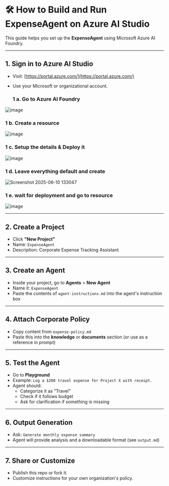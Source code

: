 # 🛠️ How to Build and Run ExpenseAgent on Azure AI Studio

This guide helps you set up the **ExpenseAgent** using Microsoft Azure AI Foundry.

---

## 1. Sign in to Azure AI Studio
- Visit: [https://portal.azure.com/](https://portal.azure.com/)
- Use your Microsoft or organizational account.

  ### 1 a. Go to Azure AI Foundry
![image](https://github.com/user-attachments/assets/73f4ca7b-7614-4736-9986-d6bf7a367a84)

### 1 b. Create a resource

![image](https://github.com/user-attachments/assets/2c59841e-4797-48d6-986d-0f1460bf7b12)

### 1 c. Setup the details & Deploy it

![image](https://github.com/user-attachments/assets/10e8d9a4-f828-4164-88f9-16851a241f5c)

### 1 d. Leave everything default and create

![Screenshot 2025-06-10 133047](https://github.com/user-attachments/assets/ab16a1cd-ab62-4ba9-8310-f6cacce0ffd4)

### 1 e. wait for deployment and go to resource 

![image](https://github.com/user-attachments/assets/230f5308-2145-4a22-9087-9d7230c40287)

---

## 2. Create a Project
- Click **"New Project"**
- Name: `ExpenseAgent`
- Description: Corporate Expense Tracking Assistant

---

## 3. Create an Agent
- Inside your project, go to **Agents** > **New Agent**
- Name it: `ExpenseAgent`
- Paste the contents of `agent-instructions.md` into the agent's instruction box

---

## 4. Attach Corporate Policy
- Copy content from `expense-policy.md`
- Paste this into the **knowledge** or **documents** section (or use as a reference in prompt)

---

## 5. Test the Agent
- Go to **Playground**
- Example: `Log a $200 travel expense for Project X with receipt.`
- Agent should:
  - Categorize it as "Travel"
  - Check if it follows budget
  - Ask for clarification if something is missing

---

## 6. Output Generation
- Ask: `Generate monthly expense summary`
- Agent will provide analysis and a downloadable format (see `output.md`)

---

## 7. Share or Customize
- Publish this repo or fork it.
- Customize instructions for your own organization's policy.
